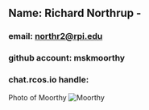 ## Name: Richard Northrup - 
### email: northr2@rpi.edu 
### github account: mskmoorthy
### chat.rcos.io handle: 
Photo of Moorthy ![Moorthy](images/msk.jpg)
